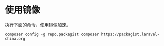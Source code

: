 # 使用镜像

执行下面的命令，使用镜像加速。

```shell
composer config -g repo.packagist composer https://packagist.laravel-china.org
```

